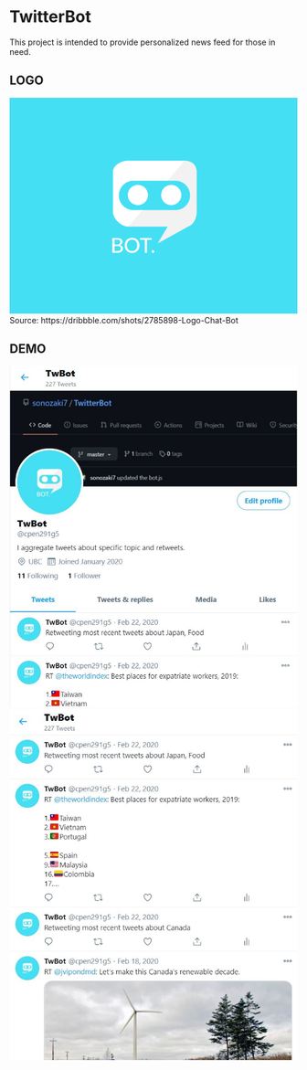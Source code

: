 # TwitterBot

 This project is intended to provide personalized news feed for those in need.

## LOGO
<img src="images/bot_logo2.png">
Source: https://dribbble.com/shots/2785898-Logo-Chat-Bot

## DEMO
<img src="images/twbot_main.JPG">
<img src="images/twbot_feed.JPG">
